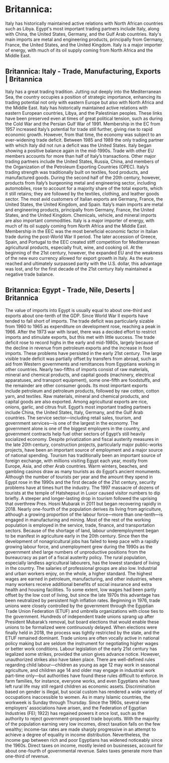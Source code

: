 
# Britannica:
Italy has historically maintained active relations with North African
countries such as Libya. Egypt's most important trading partners include
Italy, along with China, the United States, Germany, and the Gulf Arab
countries. Italy's main imports are metal and engineering products,
principally from Germany, France, the United States, and the United Kingdom.
Italy is a major importer of energy, with much of its oil supply coming from
North Africa and the Middle East.



## Britannica: Italy - Trade, Manufacturing, Exports | Britannica
Italy has a great trading tradition. Jutting out deeply into the Mediterranean Sea, the country occupies a position of strategic importance, enhancing its trading potential not only with eastern Europe but also with North Africa and the Middle East. Italy has historically maintained active relations with eastern European countries, Libya, and the Palestinian peoples. These links have been preserved even at times of great political tension, such as during the Cold War and the Persian Gulf War of 1991. Membership in the EC from 1957 increased Italy’s potential for trade still further, giving rise to rapid economic growth. However, from that time, the economy was subject to an ever-widening trade deficit. Between 1985 and 1989 the only trading partner with which Italy did not run a deficit was the United States. Italy began showing a positive balance again in the mid-1990s. Trade with other EU members accounts for more than half of Italy’s transactions. Other major trading partners include the United States, Russia, China, and members of the Organization of the Petroleum Exporting Countries (OPEC).
Italy’s trading strength was traditionally built on textiles, food products, and manufactured goods. During the second half of the 20th century, however, products from Italy’s burgeoning metal and engineering sector, including automobiles, rose to account for a majority share of the total exports, which it still retains; they are followed by the textiles, clothing, and leather goods sector. The most avid customers of Italian exports are Germany, France, the United States, the United Kingdom, and Spain.
Italy’s main imports are metal and engineering products, principally from Germany, France, the United States, and the United Kingdom. Chemicals, vehicle, and mineral imports are also important commodities. Italy is a major importer of energy, with much of its oil supply coming from North Africa and the Middle East.
Membership in the EEC was the most beneficial economic factor in Italian trade during the post-World War II period. The later accession of Greece, Spain, and Portugal to the EEC created stiff competition for Mediterranean agricultural products, especially fruit, wine, and cooking oil. At the beginning of the 21st century, however, the expanded EU and the weakness of the new euro currency allowed for export growth in Italy. As the euro reached and ultimately surpassed parity with the U.S. dollar, this advantage was lost, and for the first decade of the 21st century Italy maintained a negative trade balance.

## Britannica: Egypt - Trade, Nile, Deserts | Britannica
The value of imports into Egypt is usually equal to about one-third and exports about one-tenth of the GDP. Since World War II exports have tended to fall short of imports. The trade deficit was particularly sizable from 1960 to 1965 as expenditure on development rose, reaching a peak in 1966. After the 1973 war with Israel, there was a decided effort to restrict imports and stimulate exports, but this met with little success. The trade deficit rose to record highs in the early and mid-1980s, largely because of the decline in revenue from petroleum exports and the increase in food imports. These problems have persisted in the early 21st century. The large visible trade deficit was partially offset by transfers from abroad, such as aid from Western governments and remittances from Egyptians working in other countries.
Nearly two-fifths of imports consist of raw materials, mineral and chemical products, and capital goods (machinery, electrical apparatuses, and transport equipment), some one-fifth are foodstuffs, and the remainder are other consumer goods. Its most important exports include petroleum and petroleum products, followed by raw cotton, cotton yarn, and textiles. Raw materials, mineral and chemical products, and capital goods are also exported. Among agricultural exports are rice, onions, garlic, and citrus fruit. Egypt’s most important trading partners include China, the United States, Italy, Germany, and the Gulf Arab countries.
The service sector—including retail sales, tourism, and government services—is one of the largest in the economy. The government alone is one of the biggest employers in the country, and government contracts help fuel other sectors of Egypt’s still heavily socialized economy. Despite privatization and fiscal austerity measures in the late 20th century, construction projects, particularly major public-works projects, have been an important source of employment and a major source of national spending. Tourism has traditionally been an important source of foreign exchange, with millions visiting Egypt each year, mostly from Europe, Asia, and other Arab countries. Warm winters, beaches, and gambling casinos draw as many tourists as do Egypt’s ancient monuments. Although the number of tourists per year and the amount they spend in Egypt rose in the 1990s and the first decade of the 21st century, security problems have at times hurt the industry. The 1997 massacre of dozens of tourists at the temple of Hatshepsut in Luxor caused visitor numbers to dip briefly. A steeper and longer-lasting drop in tourism followed the uprising that overthrew Pres. Hosni Mubarak in 2011 but began recovering rapidly in 2018.
Nearly one-fourth of the population derives its living from agriculture, although a growing proportion of the labour force—more than one-tenth—is engaged in manufacturing and mining. Most of the rest of the working population is employed in the service, trade, finance, and transportation sectors. Because of the shortage of land, labour underemployment began to be manifest in agriculture early in the 20th century. Since then the development of nonagricultural jobs has failed to keep pace with a rapidly growing labour force, and unemployment grew during the 1990s as the government shed large numbers of unproductive positions from the bureaucracy as part of a fiscal austerity policy. The rural population, especially landless agricultural labourers, has the lowest standard of living in the country. The salaries of professional groups are also low. Industrial and urban workers enjoy, on the whole, a higher standard. The highest wages are earned in petroleum, manufacturing, and other industries, where many workers receive additional benefits of social insurance and extra health and housing facilities. To some extent, low wages had been partly offset by the low cost of living, but since the late 1970s this advantage has been neutralized by persistent high inflation rates.
Beginning in 1976, trade unions were closely controlled by the government through the Egyptian Trade Union Federation (ETUF) and umbrella organizations with close ties to the government. Hundreds of independent trade unions sprang up after President Mubarak’s removal, but board elections that would enable these unions to be formalized were continuously delayed. When elections were finally held in 2018, the process was tightly restricted by the state, and the ETUF remained dominant. Trade unions are often vocally active in national policy making but are seldom the instrument for negotiating higher wages or better work conditions. Labour legislation of the early 21st century has legalized some strikes, provided the union gives advance notice. However, unauthorized strikes also have taken place. There are well-defined rules regarding child labour—children as young as age 12 may work in seasonal agriculture, and children age 14 and older may engage in industrial work part-time only—but authorities have found these rules difficult to enforce. In farm families, for instance, everyone works, and even Egyptians who have left rural life may still regard children as economic assets. Discrimination based on gender is illegal, but social custom has rendered a wide variety of occupations inaccessible to women. As in many Islamic countries, the workweek is Sunday through Thursday. Since the 1960s, several new employers’ associations have arisen, and the Federation of Egyptian Industries (FEI; 1922) has regained powers it once lost, such as the authority to reject government-proposed trade boycotts.
With the majority of the population earning very low incomes, direct taxation falls on the few wealthy; income-tax rates are made sharply progressive in an attempt to achieve a degree of equality in income distribution. Nevertheless, the income gap between rich and poor Egyptians has widened noticeably since the 1960s. Direct taxes on income, mostly levied on businesses, account for about one-fourth of governmental revenue. Sales taxes generate more than one-third of revenue.

